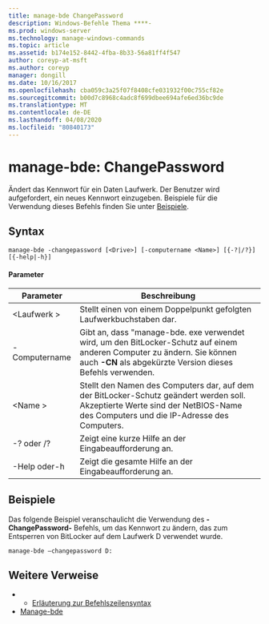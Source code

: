```yaml
---
title: manage-bde ChangePassword
description: Windows-Befehle Thema ****-
ms.prod: windows-server
ms.technology: manage-windows-commands
ms.topic: article
ms.assetid: b174e152-8442-4fba-8b33-56a81ff4f547
author: coreyp-at-msft
ms.author: coreyp
manager: dongill
ms.date: 10/16/2017
ms.openlocfilehash: cba059c3a25f07f8408cfe031932f00c755cf82e
ms.sourcegitcommit: b00d7c8968c4adc8f699dbee694afe6ed36bc9de
ms.translationtype: MT
ms.contentlocale: de-DE
ms.lasthandoff: 04/08/2020
ms.locfileid: "80840173"
---
```

# <a name="manage-bde-changepassword"></a>manage-bde: ChangePassword



Ändert das Kennwort für ein Daten Laufwerk. Der Benutzer wird aufgefordert, ein neues Kennwort einzugeben. Beispiele für die Verwendung dieses Befehls finden Sie unter [Beispiele](#BKMK_Examples).

## <a name="syntax"></a>Syntax

```
manage-bde -changepassword [<Drive>] [-computername <Name>] [{-?|/?}] [{-help|-h}]
```

#### <a name="parameters"></a>Parameter

|Parameter|Beschreibung|
|---------|-----------|
|\<Laufwerk >|Stellt einen von einem Doppelpunkt gefolgten Laufwerkbuchstaben dar.|
|-Computername|Gibt an, dass "manage-bde. exe verwendet wird, um den BitLocker-Schutz auf einem anderen Computer zu ändern. Sie können auch **-CN** als abgekürzte Version dieses Befehls verwenden.|
|\<Name >|Stellt den Namen des Computers dar, auf dem der BitLocker-Schutz geändert werden soll. Akzeptierte Werte sind der NetBIOS-Name des Computers und die IP-Adresse des Computers.|
|-? oder /?|Zeigt eine kurze Hilfe an der Eingabeaufforderung an.|
|-Help oder-h|Zeigt die gesamte Hilfe an der Eingabeaufforderung an.|

## <a name="examples"></a><a name=BKMK_Examples></a>Beispiele

Das folgende Beispiel veranschaulicht die Verwendung des **-ChangePassword-** Befehls, um das Kennwort zu ändern, das zum Entsperren von BitLocker auf dem Laufwerk D verwendet wurde.
```
manage-bde –changepassword D:
```

## <a name="additional-references"></a>Weitere Verweise

-   - [Erläuterung zur Befehlszeilensyntax](command-line-syntax-key.md)
-   [Manage-bde](manage-bde.md)